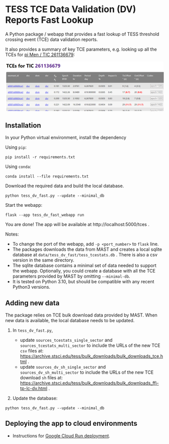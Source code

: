 # TESS TCE Data Validation (DV) Reports Fast Lookup

A Python package / webapp that provides a fast lookup of TESS threshold crossing event (TCE) data validation reports.

It also provides a summary of key TCE parameters, e.g. looking up all the TCEs for [pi Men / TIC 261136679](https://exofop.ipac.caltech.edu/tess/target.php?id=261136679):

![sample lookup result screenshot](assets/screenshot_tce_results.png)


## Installation

In your Python virtual environment, install the dependency

Using `pip`:

```shell
pip install -r requirements.txt
```

Using `conda`:

```shell
conda install --file requirements.txt
```

Download the required data and build the local database.

```shell
python tess_dv_fast.py --update --minimal_db
```

Start the webapp:
```shell
flask --app tess_dv_fast_webapp run
```

You are done! The app will be available at http://localhost:5000/tces .


Notes:

- To change the port of the webapp, add `-p <port_number>` to `flask` line.
- The packages downloads the data from MAST and creates a local sqlite database at `data/tess_dv_fast/tess_tcestats.db` . There is also a csv version in the same directory.
- The sqlite database contains a minimal set of data needed to support the webapp. Optionally, you could create a database with all the TCE parameters provided by MAST by omitting `--minimal-db`.
- It is tested on Python 3.10, but should be compatible with any recent Python3 versions.


## Adding new data

The package relies on TCE bulk download data provided by MAST. When new data is available, the local database needs to be updated.

1. In `tess_dv_fast.py`,
    - update `sources_tcestats_single_sector` and `sources_tcestats_multi_sector` to include the URLs of the new TCE `csv` files at: https://archive.stsci.edu/tess/bulk_downloads/bulk_downloads_tce.html .
    - update `sources_dv_sh_single_sector` and `sources_dv_sh_multi_sector` to include the URLs of the new TCE download `sh` files at: https://archive.stsci.edu/tess/bulk_downloads/bulk_downloads_ffi-tp-lc-dv.html .

2. Update the database:

```shell
python tess_dv_fast.py --update --minimal_db
```

## Deploying the app to cloud environments

- Instructions for [Google Cloud Run deployment](tess_dv_fast_webapp_gcloud/README.md).
